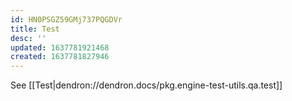 ```yaml
---
id: HN0PSGZ59GMj737PQGDVr
title: Test
desc: ''
updated: 1637781921468
created: 1637781827946
---
```


See [[Test|dendron://dendron.docs/pkg.engine-test-utils.qa.test]]
